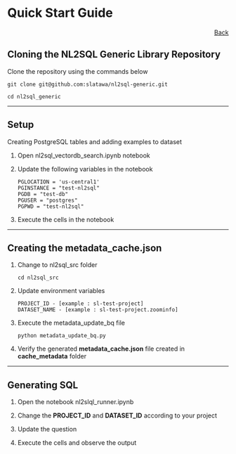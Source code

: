 # Quick Start Guide
<div style="text-align: right">

[Back](README.md)
</div>

## Cloning the NL2SQL Generic Library Repository

Clone the repository using the commands below
 
    git clone git@github.com:slatawa/nl2sql-generic.git

    cd nl2sql_generic
 

___

## Setup 

Creating PostgreSQL tables and adding examples to dataset

1. Open nl2sql_vectordb_search.ipynb notebook

2. Update the following variables in the notebook

    ```PGPROJ = "sl-test--project"
    PGLOCATION = 'us-central1'
    PGINSTANCE = "test-nl2sql"
    PGDB = "test-db"
    PGUSER = "postgres"
    PGPWD = "test-nl2sql"
    ```
3. Execute the cells in the notebook 

___

## Creating the metadata_cache.json

1. Change to nl2sql_src folder

    ```code
    cd nl2sql_src
    ```
2. Update environment variables

    ```
    PROJECT_ID - [example : sl-test-project]
    DATASET_NAME - [example : sl-test-project.zoominfo]
    ```

3. Execute the metadata_update_bq file

    ```code
    python metadata_update_bq.py
    ```
4. Verify the generated **metadata_cache.json** file created in **cache_metadata** folder

___

## Generating SQL

1. Open the notebook nl2slql_runner.ipynb

2. Change the **PROJECT_ID** and **DATASET_ID** according to your project

3. Update the question

4. Execute the cells and observe the output


